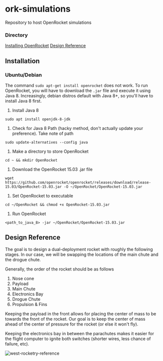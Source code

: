 # ork-simulations
Repository to host OpenRocket simulations

### Directory
[Installing OpenRocket](##installation)
[Design Reference](##design-reference)

## Installation

### Ubuntu/Debian
The command ```sudo apt-get install openrocket``` does not work. To run OpenRocket, you will have to download the ```.jar``` file and execute it using Java 8. Increasingly, debian distros default with Java 8+, so you'll have to install Java 8 first. 

1. Install Java 8
```
sudo apt install openjdk-8-jdk
```

1. Check for Java 8 Path (hacky method, don't actually update your preference). Take note of path
```
sudo update-alternatives --config java
```

1. Make a directory to store OpenRocket
```
cd ~ && mkdir OpenRocket
```

1. Download the OpenRocket 15.03 .jar file
```
wget https://github.com/openrocket/openrocket/releases/download/release-15.03/OpenRocket-15.03.jar -O ~/OpenRocket/OpenRocket-15.03.jar
```

1. Set OpenRocket to executable
```
cd ~/OpenRocket && chmod +x OpenRocket-15.03.jar
```

1. Run OpenRocket
```
<path_to_java_8> -jar ~/OpenRocket/OpenRocket-15.03.jar
```

## Design Reference

The goal is to design a dual-deployment rocket with roughly the following stages. In our case, we will be swapping the locations of the main chute and the drogue chute. 

Generally, the order of the rocket should be as follows

1. Nose cone
1. Payload
1. Main Chute
1. Electronics Bay
1. Drogue Chute
1. Propulsion & Fins

Keeping the payload in the front allows for placing the center of mass to be towards the front of the rocket. Our goal is to keep the center of mass ahead of the center of pressure for the rocket (or else it won't fly). 

Keeping the electronics bay in between the parachutes makes it easier for the flight computer to ignite both switches (shorter wires, less chance of failure, etc).

![west-rocketry-reference](http://westrocketry.com/articles/DualDeploy/dual.jpg)
